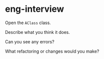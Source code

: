 # eng-interview

Open the `AClass` class.

Describe what you think it does.

Can you see any errors?

What refactoring or changes would you make?

